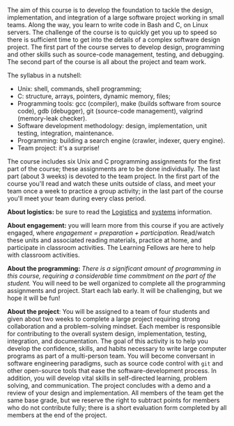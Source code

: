 The aim of this course is to develop the foundation to tackle the design, implementation, and integration of a large software project working in small teams.
Along the way, you learn to write code in Bash and C, on Linux servers.
The challenge of the course is to quickly get you up to speed so there is sufficient time to get into the details of a complex software design project.
The first part of the course serves to develop design, programming and other skills such as source-code management, testing, and debugging.
The second part of the course is all about the project and team work.

The syllabus in a nutshell:

-   Unix: shell, commands, shell programming;
-   C: structure, arrays, pointers, dynamic memory, files;
-   Programming tools: gcc (compiler), make (builds software from source code), gdb (debugger), git (source-code management), valgrind (memory-leak checker).
-   Software development methodology: design, implementation, unit testing, integration, maintenance.
-   Programming: building a search engine (crawler, indexer, query engine).
-   Team project: it's a surprise!

The course includes six Unix and C programming assignments for the first part of the course; these assignments are to be done individually.
The last part (about 3 weeks) is devoted to the team project.
In the first part of the course you'll read and watch these units outside of class, and meet your team once a week to practice a group activity; in the last part of the course you'll meet your team during every class period.

**About logistics:** be sure to read the [Logistics](https://github.com/CS50DartmouthSP25/home/blob/main/logistics) and [systems](https://github.com/CS50DartmouthSP25/home/blob/main/logistics/systems.md) information.

**About engagement:** you will learn more from this course if you are actively engaged, where *engagement = preparation + participation.*
Read/watch these units and associated reading materials, practice at home, and participate in classroom activities.
The Learning Fellows are here to help with classroom activities.

**About the programming:** *There is a significant amount of programming in this course, requiring a considerable time commitment on the part of the student.*
You will need to be well organized to complete all the programming assignments and project.
Start each lab early.
It will be challenging, but we hope it will be fun!

**About the project**:
You will be assigned to a team of four students and given about two weeks to complete a large project requiring strong collaboration and a problem-solving mindset.
Each member is responsible for contributing to the overall system design, implementation, testing, integration, and documentation.
The goal of this activity is to help you develop the confidence, skills, and habits necessary to write large computer programs as part of a multi-person team.
You will become conversant in software engineering paradigms, such as source code control with `git` and other open-source tools that ease the software-development process.
In addition, you will develop vital skills in self-directed learning, problem solving, and communication.
The project concludes with a demo and a review of your design and implementation.
All members of the team get the same base grade, but we reserve the right to subtract points for members who do not contribute fully; there is a short evaluation form completed by all members at the end of the project.
